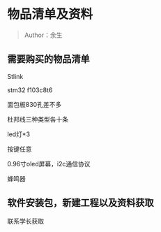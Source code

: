 # 物品清单及资料

> Author：余生

## 需要购买的物品清单

Stlink

stm32 f103c8t6

面包板830孔差不多

杜邦线三种类型各十条

led灯*3

按键任意

0.96寸oled屏幕，i2c通信协议

蜂鸣器

## 软件安装包，新建工程以及资料获取

联系学长获取
